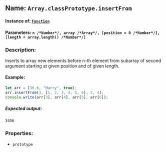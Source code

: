 ## Name: `Array.classPrototype.insertFrom`

#### Instance of: [`Function`](Function.md)

#### Parameters: `n /*Number*/, array /*Array*/, [position = 0 /*Number*/], [length = array.length() /*Number*/]`

### Description:

Inserts to array new elements before n-th element from subarray of second
argument starting at given position and of given length.

#### Example:

```js
let arr = [36.6, "Harry", true];
arr.insertFrom(3, [1, 2, 3, 4, 5, 6], 2, 4);
console.write(arr[3], arr[4], arr[5], arr[6]);
```

##### Expected output:

```
3456
```

### Properties:

- `prototype`


